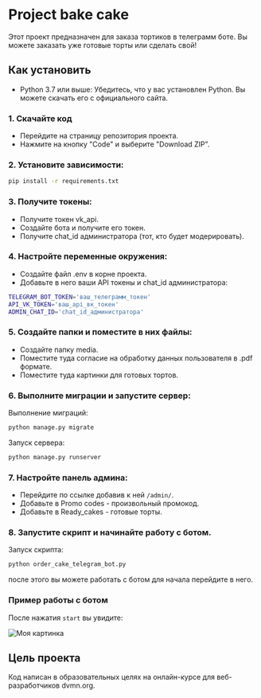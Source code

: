 # Project bake cake
Этот проект предназначен для заказа тортиков в телеграмм боте. Вы можете заказать уже готовые торты или сделать свой!

## Как установить

 - Python 3.7 или выше: Убедитесь, что у вас установлен Python. Вы можете скачать его с официального сайта.
 
### 1. Скачайте код
 - Перейдите на страницу репозитория проекта.
 - Нажмите на кнопку "Code" и выберите "Download ZIP".
### 2. Установите зависимости:
```bash
pip install -r requirements.txt
```
### 3. Получите токены:
- Получите токен vk_api.
- Создайте бота и получите его токен.
- Получите chat_id администратора (тот, кто будет модерировать).

### 4. Настройте переменные окружения:
 - Создайте файл .env в корне проекта.
 - Добавьте в него ваши API токены и chat_id администратора:
```bash
TELEGRAM_BOT_TOKEN='ваш_телеграмм_токен'
API_VK_TOKEN='ваш_api_вк_токен'
ADMIN_CHAT_ID='chat_id_администратора'
```
### 5. Создайте папки и поместите в них файлы:
- Создайте папку media.
- Поместите туда согласие на обработку данных пользователя в .pdf формате.
- Поместите туда картинки для готовых тортов.

### 6. Выполните миграции и запустите сервер:
Выполнение миграций:
```bash
python manage.py migrate
```
Запуск сервера:
```bash
python manage.py runserver
```

### 7. Настройте панель админа:
- Перейдите по ссылке добавив к ней ```/admin/```.
- Добавьте в Promo codes - произвольный промокод.
- Добавьте в Ready_cakes - готовые торты.

### 8. Запустите скрипт и начинайте работу с ботом.
Запуск скрипта:
```bash
python order_cake_telegram_bot.py
```
после этого вы можете работать с ботом для начала перейдите в него.

### Пример работы с ботом
После нажатия ```start``` вы увидите:

![Моя картинка](https://cdn.picloud.cc/b478cd9ee7215327005a30d77562e161.png)

## Цель проекта
Код написан в образовательных целях на онлайн-курсе для веб-разработчиков dvmn.org.
